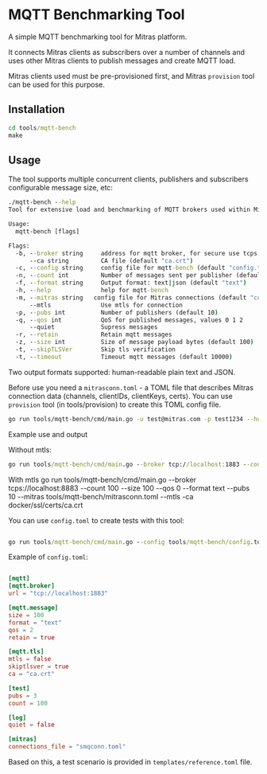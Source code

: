 # MQTT Benchmarking Tool

A simple MQTT benchmarking tool for Mitras platform.

It connects Mitras clients as subscribers over a number of channels and
uses other Mitras clients to publish messages and create MQTT load.

Mitras clients used must be pre-provisioned first, and Mitras `provision` tool can be used for this purpose.

## Installation

```cmd
cd tools/mqtt-bench
make
```

## Usage

The tool supports multiple concurrent clients, publishers and subscribers configurable message size, etc:

```cmd
./mqtt-bench --help
Tool for extensive load and benchmarking of MQTT brokers used within Mitras platform.

Usage:
  mqtt-bench [flags]

Flags:
  -b, --broker string     address for mqtt broker, for secure use tcps and 8883 (default "tcp://localhost:1883")
      --ca string         CA file (default "ca.crt")
  -c, --config string     config file for mqtt-bench (default "config.toml")
  -n, --count int         Number of messages sent per publisher (default 100)
  -f, --format string     Output format: text|json (default "text")
  -h, --help              help for mqtt-bench
  -m, --mitras string   config file for Mitras connections (default "connections.toml")
      --mtls              Use mtls for connection
  -p, --pubs int          Number of publishers (default 10)
  -q, --qos int           QoS for published messages, values 0 1 2
      --quiet             Supress messages
  -r, --retain            Retain mqtt messages
  -z, --size int          Size of message payload bytes (default 100)
  -t, --skipTLSVer        Skip tls verification
  -t, --timeout           Timeout mqtt messages (default 10000)
```

Two output formats supported: human-readable plain text and JSON.

Before use you need a `mitrasconn.toml` - a TOML file that describes Mitras connection data (channels, clientIDs, clientKeys, certs).
You can use `provision` tool (in tools/provision) to create this TOML config file.

```bash
go run tools/mqtt-bench/cmd/main.go -u test@mitras.com -p test1234 --host http://127.0.0.1 --num 100 > tools/mqtt-bench/mitrasconn.toml
```

Example use and output

Without mtls:

```cmd
go run tools/mqtt-bench/cmd/main.go --broker tcp://localhost:1883 --count 100 --size 100 --qos 0 --format text --pubs 10 --mitras tools/mqtt-bench/mitrasconn.toml
```

With mtls
go run tools/mqtt-bench/cmd/main.go --broker tcps://localhost:8883 --count 100 --size 100 --qos 0 --format text --pubs 10 --mitras tools/mqtt-bench/mitrasconn.toml --mtls -ca docker/ssl/certs/ca.crt

You can use `config.toml` to create tests with this tool:

```cmd

go run tools/mqtt-bench/cmd/main.go --config tools/mqtt-bench/config.toml

```

Example of `config.toml`:

```toml

[mqtt]
[mqtt.broker]
url = "tcp://localhost:1883"

[mqtt.message]
size = 100
format = "text"
qos = 2
retain = true

[mqtt.tls]
mtls = false
skiptlsver = true
ca = "ca.crt"

[test]
pubs = 3
count = 100

[log]
quiet = false

[mitras]
connections_file = "smqconn.toml"

```

Based on this, a test scenario is provided in `templates/reference.toml` file.
